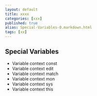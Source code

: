 ```yaml
---
layout: default
title: xxxx
categories: [xxx]
published: true
alias: Special-Variables-0.markdown.html
tags: [xx]
---
```


Special Variables
-----------------

-   Variable context const
-   Variable context edit
-   Variable context match
-   Variable context mon
-   Variable context sys
-   Variable context this

